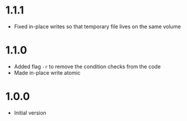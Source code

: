 1.1.1
=====
* Fixed in-place writes so that temporary file lives on the same volume

1.1.0
=====
* Added flag `-r` to remove the condition checks from the code
* Made in-place write atomic

1.0.0
=====
* Initial version
